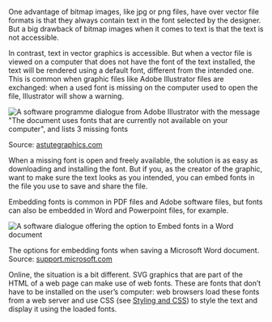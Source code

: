 One advantage of bitmap images, like jpg or png files, have over vector file formats is that they always contain text in the font selected by the designer. But a big drawback of bitmap images when it comes to text is that the text is not accessible.

In contrast, text in vector graphics is accessible. But  when a vector file is viewed on a computer that does not have the font of the text installed, the text will be rendered using a default font, different from the intended one. This is common when graphic files like Adobe Illustrator files are exchanged: when a used font is missing on the computer used to open the file, Illustrator will show a warning.

<p class='center'>
<img src='Data%20visualisation%20design%20in%20practice%201%20design%20tri%201d0d3c62419c4546846d9a92f783836c/illustrator-missing-fonts.png' alt='A software programme dialogue from Adobe Illustrator with the message "The document uses fonts that are currently not available on your computer", and lists 3 missing fonts' class='max-600' />
</p>

Source: [astutegraphics.com](https://astutegraphics.com/)

When a missing font is open and freely available, the solution is as easy as downloading and installing the font. But if you, as the creator of the graphic, want to make sure the text looks as you intended, you can embed fonts in the file you use to save and share the file.

Embedding fonts is common in PDF files and Adobe software files, but fonts can also be embedded in Word and Powerpoint files, for example.

![A software dialogue offering the option to Embed fonts in a Word document](Data%20visualisation%20design%20in%20practice%201%20design%20tri%201d0d3c62419c4546846d9a92f783836c/embed-fonts-word.png)

The options for embedding fonts when saving a Microsoft Word document. Source: [support.microsoft.com](https://support.microsoft.com/en-us/office/benefits-of-embedding-custom-fonts-cb3982aa-ea76-4323-b008-86670f222dbc#OfficeVersion=Windows)

Online, the situation is a bit different. SVG graphics that are part of the HTML of a web page can make use of web fonts. These are fonts that don’t have to be installed on the user’s computer: web browsers load these fonts from a web server and use CSS (see <span class='internal-link'>[Styling and CSS](styling-and-css)</span>) to style the text and display it using the loaded fonts.
